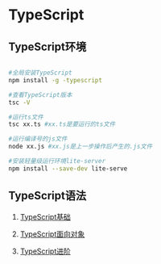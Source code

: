 # TypeScript

## TypeScript环境

```bash

#全局安装TypeScript
npm install -g -typescript

#查看TypeScript版本
tsc -V

#运行ts文件
tsc xx.ts #xx.ts是要运行的ts文件

#运行编译号的js文件
node xx.js #xx.js是上一步操作后产生的.js文件

#安装轻量级运行环境lite-server
npm install --save-dev lite-serve

```

## TypeScript语法

1. [TypeScript基础](./doc/TypeScript基础.md)

2. [TypeScript面向对象](./doc/TypeScript面向对象.md)

3. [TypeScript进阶](./doc/TypeCsript进阶.md)
